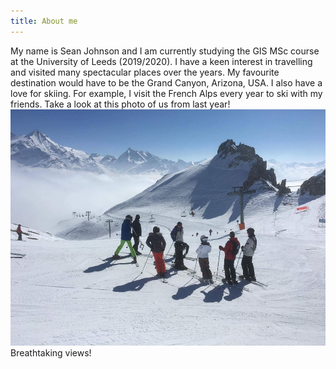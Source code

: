 ```yaml
---
title: About me
---
```


My name is Sean Johnson and I am currently studying the GIS MSc course at the University of Leeds (2019/2020).
I have a keen interest in travelling and visited many spectacular places over the years. My favourite destination would have to be the Grand Canyon, Arizona, USA. 
I also have a love for skiing. For example, I visit the French Alps every year to ski with my friends. Take a look at this photo of us from last year!
![alt text](Skiing.jpg)
Breathtaking views!
